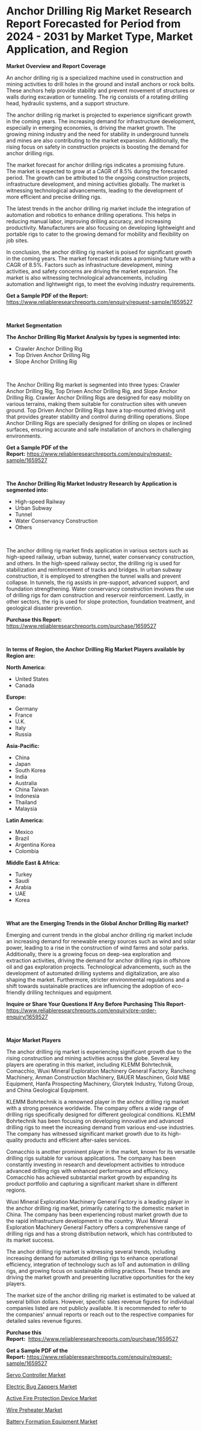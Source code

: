 <p><h1>Anchor Drilling Rig Market Research Report Forecasted for Period from 2024 -  2031 by Market Type, Market Application, and Region</h1></p><p><strong>Market Overview and Report Coverage</strong></p>
<p><p>An anchor drilling rig is a specialized machine used in construction and mining activities to drill holes in the ground and install anchors or rock bolts. These anchors help provide stability and prevent movement of structures or walls during excavation or tunneling. The rig consists of a rotating drilling head, hydraulic systems, and a support structure.</p><p>The anchor drilling rig market is projected to experience significant growth in the coming years. The increasing demand for infrastructure development, especially in emerging economies, is driving the market growth. The growing mining industry and the need for stability in underground tunnels and mines are also contributing to the market expansion. Additionally, the rising focus on safety in construction projects is boosting the demand for anchor drilling rigs.</p><p>The market forecast for anchor drilling rigs indicates a promising future. The market is expected to grow at a CAGR of 8.5% during the forecasted period. The growth can be attributed to the ongoing construction projects, infrastructure development, and mining activities globally. The market is witnessing technological advancements, leading to the development of more efficient and precise drilling rigs.</p><p>The latest trends in the anchor drilling rig market include the integration of automation and robotics to enhance drilling operations. This helps in reducing manual labor, improving drilling accuracy, and increasing productivity. Manufacturers are also focusing on developing lightweight and portable rigs to cater to the growing demand for mobility and flexibility on job sites.</p><p>In conclusion, the anchor drilling rig market is poised for significant growth in the coming years. The market forecast indicates a promising future with a CAGR of 8.5%. Factors such as infrastructure development, mining activities, and safety concerns are driving the market expansion. The market is also witnessing technological advancements, including automation and lightweight rigs, to meet the evolving industry requirements.</p></p>
<p><strong>Get a Sample PDF of the Report:</strong> <a href="https://www.reliableresearchreports.com/enquiry/request-sample/1659527">https://www.reliableresearchreports.com/enquiry/request-sample/1659527</a></p>
<p>&nbsp;</p>
<p><strong>Market Segmentation</strong></p>
<p><strong>The Anchor Drilling Rig Market Analysis by types is segmented into:</strong></p>
<p><ul><li>Crawler Anchor Drilling Rig</li><li>Top Driven Anchor Drilling Rig</li><li>Slope Anchor Drilling Rig</li></ul></p>
<p>&nbsp;</p>
<p><p>The Anchor Drilling Rig market is segmented into three types: Crawler Anchor Drilling Rig, Top Driven Anchor Drilling Rig, and Slope Anchor Drilling Rig. Crawler Anchor Drilling Rigs are designed for easy mobility on various terrains, making them suitable for construction sites with uneven ground. Top Driven Anchor Drilling Rigs have a top-mounted driving unit that provides greater stability and control during drilling operations. Slope Anchor Drilling Rigs are specially designed for drilling on slopes or inclined surfaces, ensuring accurate and safe installation of anchors in challenging environments.</p></p>
<p><strong>Get a Sample PDF of the Report:</strong>&nbsp;<a href="https://www.reliableresearchreports.com/enquiry/request-sample/1659527">https://www.reliableresearchreports.com/enquiry/request-sample/1659527</a></p>
<p>&nbsp;</p>
<p><strong>The Anchor Drilling Rig Market Industry Research by Application is segmented into:</strong></p>
<p><ul><li>High-speed Railway</li><li>Urban Subway</li><li>Tunnel</li><li>Water Conservancy Construction</li><li>Others</li></ul></p>
<p>&nbsp;</p>
<p><p>The anchor drilling rig market finds application in various sectors such as high-speed railway, urban subway, tunnel, water conservancy construction, and others. In the high-speed railway sector, the drilling rig is used for stabilization and reinforcement of tracks and bridges. In urban subway construction, it is employed to strengthen the tunnel walls and prevent collapse. In tunnels, the rig assists in pre-support, advanced support, and foundation strengthening. Water conservancy construction involves the use of drilling rigs for dam construction and reservoir reinforcement. Lastly, in other sectors, the rig is used for slope protection, foundation treatment, and geological disaster prevention.</p></p>
<p><strong>Purchase this Report:</strong>&nbsp; <a href="https://www.reliableresearchreports.com/purchase/1659527">https://www.reliableresearchreports.com/purchase/1659527</a></p>
<p>&nbsp;</p>
<p><strong>In terms of Region, the Anchor Drilling Rig Market Players available by Region are:</strong></p>
<p>
    <p> <strong> North America: </strong>
        <ul>
            <li>United States</li>
            <li>Canada</li>
        </ul>
        </p> 
    <p> <strong> Europe: </strong>
        <ul>
            <li>Germany</li>
            <li>France</li>
            <li>U.K.</li>
            <li>Italy</li>
            <li>Russia</li>
        </ul>
        </p> 
    <p> <strong> Asia-Pacific: </strong>
        <ul>
            <li>China</li>
            <li>Japan</li>
            <li>South Korea</li>
            <li>India</li>
            <li>Australia</li>
            <li>China Taiwan</li>
            <li>Indonesia</li>
            <li>Thailand</li>
            <li>Malaysia</li>
        </ul>
        </p> 
    <p> <strong> Latin America: </strong>
        <ul>
            <li>Mexico</li>
            <li>Brazil</li>
            <li>Argentina Korea</li>
            <li>Colombia</li>
        </ul>
        </p> 
    <p> <strong> Middle East & Africa: </strong>
        <ul>
            <li>Turkey</li>
            <li>Saudi</li>
            <li>Arabia</li>
            <li>UAE</li>
            <li>Korea</li>
        </ul>
    </p>
    </p>
<p>&nbsp;</p>
<p><strong>What are the Emerging Trends in the Global Anchor Drilling Rig market?</strong></p>
<p><p>Emerging and current trends in the global anchor drilling rig market include an increasing demand for renewable energy sources such as wind and solar power, leading to a rise in the construction of wind farms and solar parks. Additionally, there is a growing focus on deep-sea exploration and extraction activities, driving the demand for anchor drilling rigs in offshore oil and gas exploration projects. Technological advancements, such as the development of automated drilling systems and digitalization, are also shaping the market. Furthermore, stricter environmental regulations and a shift towards sustainable practices are influencing the adoption of eco-friendly drilling techniques and equipment.</p></p>
<p><strong>Inquire or Share Your Questions If Any Before Purchasing This Report</strong>- <a href="https://www.reliableresearchreports.com/enquiry/pre-order-enquiry/1659527">https://www.reliableresearchreports.com/enquiry/pre-order-enquiry/1659527</a></p>
<p>&nbsp;</p>
<p><strong>Major Market Players</strong></p>
<p><p>The anchor drilling rig market is experiencing significant growth due to the rising construction and mining activities across the globe. Several key players are operating in this market, including KLEMM Bohrtechnik, Comacchio, Wuxi Mineral Exploration Machinery General Factory, Rancheng Machinery, Anman Construction Machinery, BAUER Maschinen, Gold M&E Equipment, Hanfa Prospecting Machinery, Glorytek Industry, Yutong Group, and China Geological Equipment. </p><p>KLEMM Bohrtechnik is a renowned player in the anchor drilling rig market with a strong presence worldwide. The company offers a wide range of drilling rigs specifically designed for different geological conditions. KLEMM Bohrtechnik has been focusing on developing innovative and advanced drilling rigs to meet the increasing demand from various end-use industries. The company has witnessed significant market growth due to its high-quality products and efficient after-sales services.</p><p>Comacchio is another prominent player in the market, known for its versatile drilling rigs suitable for various applications. The company has been constantly investing in research and development activities to introduce advanced drilling rigs with enhanced performance and efficiency. Comacchio has achieved substantial market growth by expanding its product portfolio and capturing a significant market share in different regions.</p><p>Wuxi Mineral Exploration Machinery General Factory is a leading player in the anchor drilling rig market, primarily catering to the domestic market in China. The company has been experiencing robust market growth due to the rapid infrastructure development in the country. Wuxi Mineral Exploration Machinery General Factory offers a comprehensive range of drilling rigs and has a strong distribution network, which has contributed to its market success.</p><p>The anchor drilling rig market is witnessing several trends, including increasing demand for automated drilling rigs to enhance operational efficiency, integration of technology such as IoT and automation in drilling rigs, and growing focus on sustainable drilling practices. These trends are driving the market growth and presenting lucrative opportunities for the key players.</p><p>The market size of the anchor drilling rig market is estimated to be valued at several billion dollars. However, specific sales revenue figures for individual companies listed are not publicly available. It is recommended to refer to the companies' annual reports or reach out to the respective companies for detailed sales revenue figures.</p></p>
<p><strong>Purchase this Report:</strong>&nbsp;&nbsp;<a href="https://www.reliableresearchreports.com/purchase/1659527">https://www.reliableresearchreports.com/purchase/1659527</a></p>
<p></p>
<p><strong>Get a Sample PDF of the Report:</strong>&nbsp;<a href="https://www.reliableresearchreports.com/enquiry/request-sample/1659527">https://www.reliableresearchreports.com/enquiry/request-sample/1659527</a></p>
<p><p><a href="https://github.com/rexevange/Market-Research-Report-List-2/blob/main/servo-controller-market.md">Servo Controller Market</a></p><p><a href="https://github.com/castoriffic/Market-Research-Report-List-2/blob/main/electric-bug-zappers-market.md">Electric Bug Zappers Market</a></p><p><a href="https://github.com/ashepherd82/Market-Research-Report-List-2/blob/main/active-fire-protection-device-market.md">Active Fire Protection Device Market</a></p><p><a href="https://github.com/mabutironaldo/Market-Research-Report-List-2/blob/main/wire-preheater-market.md">Wire Preheater Market</a></p><p><a href="https://github.com/FassouRP/Market-Research-Report-List-2/blob/main/battery-formation-equipment-market.md">Battery Formation Equipment Market</a></p></p>